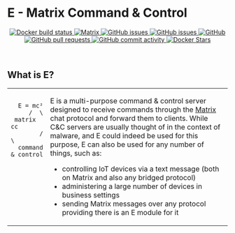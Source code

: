 # E - Matrix Command & Control
<p align="center">
  <a href="https://github.com/TR-SLimey/E/actions?query=workflow%3ADockerBuild">
    <img alt="Docker build status" src="https://github.com/TR-SLimey/E/workflows/DockerBuild/badge.svg" />
  </a>
  <a href="https://matrix.to/#/#e:an-atom-in.space">
    <img alt="Matrix" src="https://img.shields.io/matrix/e:an-atom-in.space?server_fqdn=matrix-client.matrix.org" />
  </a>
  <a href="https://github.com/TR-SLimey/E/issues">
    <img alt="GitHub issues" src="https://img.shields.io/github/issues-raw/TR-SLimey/E" />
  </a>
  <a href="https://github.com/TR-SLimey/E/issues">
    <img alt="GitHub issues" src="https://img.shields.io/github/issues-closed-raw/TR-SLimey/E" />
  </a>
  <a href="https://github.com/TR-SLimey/E/blob/master/LICENSE">
    <img alt="GitHub" src="https://img.shields.io/github/license/TR-SLimey/E" />
  </a>
  <a href="https://github.com/TR-SLimey/E/pulls">
    <img alt="GitHub pull requests" src="https://img.shields.io/github/issues-pr-raw/TR-SLimey/E" />
  </a>
  <a href="https://github.com/TR-SLimey/E/commits">
    <img alt="GitHub commit activity" src="https://img.shields.io/github/commit-activity/m/TR-SLimey/E" />
  </a>
  <a href="https://hub.docker.com/repository/docker/trslimey/e_mc2">
    <img alt="Docker Stars" src="https://img.shields.io/docker/stars/trslimey/e_mc2" />
  </a>
</p>
<br/>

## What is E?
<table border="0px">
  <tr>
    <td valign="top">
      <pre>
        <code>
  E = mc²
     /  \
 matrix  cc
        /  \
  command & control
        </code>
      </pre>
    </td>
    <td valign="top">
      <p>
        E is a multi-purpose command & control server designed to receive commands through the <a href="https://matrix.org">Matrix</a> chat protocol and forward them to clients. While C&C servers are usually thought of in the context of malware, and E could indeed be used for this purpose, E can also be used for any number of things, such as:
      </p>
      <ul>
        <li>controlling IoT devices via a text message (both on Matrix and also any bridged protocol)</li>
        <li>administering a large number of devices in business settings</li>
        <li>sending Matrix messages over any protocol providing there is an E module for it</li>
      </ul>
    </td>
  </tr>
</table>

